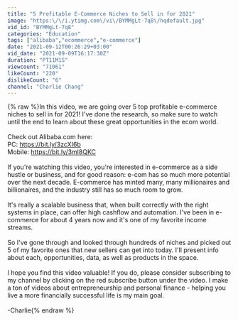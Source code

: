 ```yaml
---
title: "5 Profitable E-Commerce Niches to Sell in for 2021"
image: "https:\/\/i.ytimg.com\/vi\/BYMMgLt-7q8\/hqdefault.jpg"
vid_id: "BYMMgLt-7q8"
categories: "Education"
tags: ["alibaba","ecommerce","e-commerce"]
date: "2021-09-12T00:26:29+03:00"
vid_date: "2021-09-09T16:17:30Z"
duration: "PT11M1S"
viewcount: "71061"
likeCount: "220"
dislikeCount: "6"
channel: "Charlie Chang"
---
```

{% raw %}In this video, we are going over 5 top profitable e-commerce niches to sell in for 2021! I've done the research, so make sure to watch until the end to learn about these great opportunities in the ecom world.<br /><br />Check out Alibaba.com here:<br />PC: <a rel="nofollow" target="blank" href="https://bit.ly/3zcXI6b">https://bit.ly/3zcXI6b</a><br />Mobile: <a rel="nofollow" target="blank" href="https://bit.ly/3ml8QKC">https://bit.ly/3ml8QKC</a><br /><br />If you're watching this video, you're interested in e-commerce as a side hustle or business, and for good reason: e-com has so much more potential over the next decade. E-commerce has minted many, many millionaires and billionaires, and the industry still has so much room to grow.<br /><br />It's really a scalable business that, when built correctly with the right systems in place, can offer high cashflow and automation. I've been in e-commerce for about 4 years now and it's one of my favorite income streams.<br /><br />So I've gone through and looked through hundreds of niches and picked out 5 of my favorite ones that new sellers can get into today. I'll present info about each, opportunities, data, as well as products in the space.<br /><br />I hope you find this video valuable! If you do, please consider subscribing to my channel by clicking on the red subscribe button under the video. I make a ton of videos about entrepreneurship and personal finance - helping you live a more financially successful life is my main goal.<br /><br />-Charlie{% endraw %}
